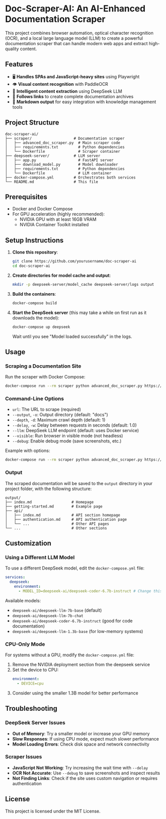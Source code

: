 # Doc-Scraper-AI: An AI-Enhanced Documentation Scraper

This project combines browser automation, optical character recognition (OCR), and a local large language model (LLM) to create a powerful documentation scraper that can handle modern web apps and extract high-quality content.

## Features

- 🖥️ **Handles SPAs and JavaScript-heavy sites** using Playwright
- 👁️ **Visual content recognition** with PaddleOCR
- 🧠 **Intelligent content extraction** using DeepSeek LLM
- 🔄 **Follows links** to create complete documentation archives
- 📝 **Markdown output** for easy integration with knowledge management tools

## Project Structure

```
doc-scraper-ai/
├── scraper/                   # Documentation scraper
│   ├── advanced_doc_scraper.py  # Main scraper code
│   ├── requirements.txt         # Python dependencies
│   └── Dockerfile               # Scraper container
├── deepseek-server/           # LLM server
│   ├── app.py                   # FastAPI server
│   ├── download_model.py        # Model downloader
│   ├── requirements.txt         # Python dependencies
│   └── Dockerfile               # LLM container
├── docker-compose.yml         # Orchestrates both services
└── README.md                  # This file
```

## Prerequisites

- Docker and Docker Compose
- For GPU acceleration (highly recommended):
  - NVIDIA GPU with at least 16GB VRAM
  - NVIDIA Container Toolkit installed

## Setup Instructions

1. **Clone this repository**:

   ```bash
   git clone https://github.com/yourusername/doc-scraper-ai
   cd doc-scraper-ai
   ```

2. **Create directories for model cache and output**:

   ```bash
   mkdir -p deepseek-server/model_cache deepseek-server/logs output
   ```

3. **Build the containers**:

   ```bash
   docker-compose build
   ```

4. **Start the DeepSeek server** (this may take a while on first run as it downloads the model):

   ```bash
   docker-compose up deepseek
   ```

   Wait until you see "Model loaded successfully" in the logs.

## Usage

### Scraping a Documentation Site

Run the scraper with Docker Compose:

```bash
docker-compose run --rm scraper python advanced_doc_scraper.py https://docs.example.com --depth 2
```

### Command-Line Options

- `url`: The URL to scrape (required)
- `--output`, `-o`: Output directory (default: "docs")
- `--depth`, `-d`: Maximum crawl depth (default: 1)
- `--delay`, `-w`: Delay between requests in seconds (default: 1.0)
- `--llm`: DeepSeek LLM endpoint (default: uses Docker service)
- `--visible`: Run browser in visible mode (not headless)
- `--debug`: Enable debug mode (save screenshots, etc.)

Example with options:

```bash
docker-compose run --rm scraper python advanced_doc_scraper.py https://docs.example.com --depth 3 --delay 2 --debug
```

### Output

The scraped documentation will be saved to the `output` directory in your project folder, with the following structure:

```
output/
├── index.md                  # Homepage
├── getting-started.md        # Example page
├── api/
│   ├── index.md              # API section homepage
│   ├── authentication.md     # API authentication page
│   └── ...                   # Other API pages
└── ...                       # Other sections
```

## Customization

### Using a Different LLM Model

To use a different DeepSeek model, edit the `docker-compose.yml` file:

```yaml
services:
  deepseek:
    environment:
      - MODEL_ID=deepseek-ai/deepseek-coder-6.7b-instruct # Change this line
```

Available models:

- `deepseek-ai/deepseek-llm-7b-base` (default)
- `deepseek-ai/deepseek-llm-7b-chat`
- `deepseek-ai/deepseek-coder-6.7b-instruct` (good for code documentation)
- `deepseek-ai/deepseek-llm-1.3b-base` (for low-memory systems)

### CPU-Only Mode

For systems without a GPU, modify the `docker-compose.yml` file:

1. Remove the NVIDIA deployment section from the deepseek service
2. Set the device to CPU:
   ```yaml
   environment:
     - DEVICE=cpu
   ```
3. Consider using the smaller 1.3B model for better performance

## Troubleshooting

### DeepSeek Server Issues

- **Out of Memory**: Try a smaller model or increase your GPU memory
- **Slow Responses**: If using CPU mode, expect much slower performance
- **Model Loading Errors**: Check disk space and network connectivity

### Scraper Issues

- **JavaScript Not Working**: Try increasing the wait time with `--delay`
- **OCR Not Accurate**: Use `--debug` to save screenshots and inspect results
- **Not Finding Links**: Check if the site uses custom navigation or requires authentication

## License

This project is licensed under the MIT License.
